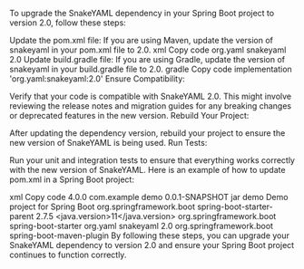 To upgrade the SnakeYAML dependency in your Spring Boot project to version 2.0, follow these steps:

Update the pom.xml file:
If you are using Maven, update the version of snakeyaml in your pom.xml file to 2.0.
xml
Copy code
<dependency>
    <groupId>org.yaml</groupId>
    <artifactId>snakeyaml</artifactId>
    <version>2.0</version>
</dependency>
Update build.gradle file:
If you are using Gradle, update the version of snakeyaml in your build.gradle file to 2.0.
gradle
Copy code
implementation 'org.yaml:snakeyaml:2.0'
Ensure Compatibility:

Verify that your code is compatible with SnakeYAML 2.0. This might involve reviewing the release notes and migration guides for any breaking changes or deprecated features in the new version.
Rebuild Your Project:

After updating the dependency version, rebuild your project to ensure the new version of SnakeYAML is being used.
Run Tests:

Run your unit and integration tests to ensure that everything works correctly with the new version of SnakeYAML.
Here is an example of how to update pom.xml in a Spring Boot project:

xml
Copy code
<project xmlns="http://maven.apache.org/POM/4.0.0" xmlns:xsi="http://www.w3.org/2001/XMLSchema-instance"
    xsi:schemaLocation="http://maven.apache.org/POM/4.0.0 http://maven.apache.org/xsd/maven-4.0.0.xsd">
    <modelVersion>4.0.0</modelVersion>
    <groupId>com.example</groupId>
    <artifactId>demo</artifactId>
    <version>0.0.1-SNAPSHOT</version>
    <packaging>jar</packaging>
    <name>demo</name>
    <description>Demo project for Spring Boot</description>
    <parent>
        <groupId>org.springframework.boot</groupId>
        <artifactId>spring-boot-starter-parent</artifactId>
        <version>2.7.5</version>
        <relativePath/> <!-- lookup parent from repository -->
    </parent>
    <properties>
        <java.version>11</java.version>
    </properties>
    <dependencies>
        <dependency>
            <groupId>org.springframework.boot</groupId>
            <artifactId>spring-boot-starter</artifactId>
        </dependency>
        <dependency>
            <groupId>org.yaml</groupId>
            <artifactId>snakeyaml</artifactId>
            <version>2.0</version>
        </dependency>
        <!-- Other dependencies -->
    </dependencies>
    <build>
        <plugins>
            <plugin>
                <groupId>org.springframework.boot</groupId>
                <artifactId>spring-boot-maven-plugin</artifactId>
            </plugin>
        </plugins>
    </build>
</project>
By following these steps, you can upgrade your SnakeYAML dependency to version 2.0 and ensure your Spring Boot project continues to function correctly.





